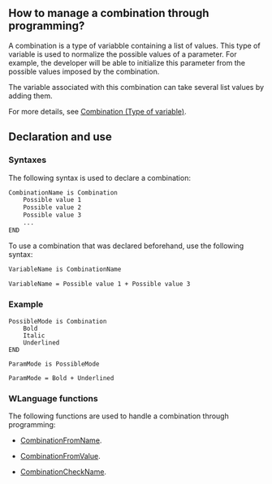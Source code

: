 
## How to manage a combination through programming?
			

<a name="NOTE1"></a>
<a name="NOTE1_1"></a>
A combination is a type of variabble containing a list of values. This type of variable is used to normalize the possible values of a parameter. For example, the developer will be able to initialize this parameter from the possible values imposed by the combination. 

The variable associated with this combination can take several list values by adding them.

For more details, see [Combination (Type of variable)](../Motscles/1514074.md). 

<a name="NOTE2"></a>
<a name="NOTE2_1"></a>


## Declaration and use
<a name="declaration_and_use_ELTTEXTE000120"></a>


### Syntaxes
<a name="syntaxes_ELTPARAGRAPHE000023"></a>

The following syntax is used to declare a combination: 


```txt
CombinationName is Combination 
	Possible value 1
	Possible value 2
	Possible value 3
	...
END
```


To use a combination that was declared beforehand, use the following syntax: 


```txt
VariableName is CombinationName 

VariableName = Possible value 1 + Possible value 3
```



### Example
<a name="example_ELTPARAGRAPHE000034"></a>


```wl
PossibleMode is Combination 
	Bold
	Italic
	Underlined
END

ParamMode is PossibleMode 

ParamMode = Bold + Underlined
```



### WLanguage functions
<a name="wlanguage_functions_ELTPARAGRAPHE000039"></a>

The following functions are used to handle a combination through programming: 

- [CombinationFromName](../WDLang1/1000020771.md).

- [CombinationFromValue](../WDLang1/1000020770.md).

- [CombinationCheckName](../WDLang1/1000020772.md).





